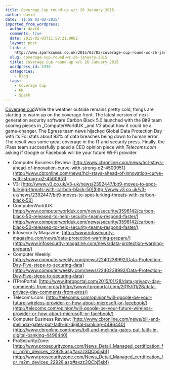 ```yaml
---
title: Coverage Cup round-up w/c 26 January 2015
author: david
date: '11:58 03-02-2015'
imported_from_wordpress:
  author: david
  comments: true
  date: 2015-02-03T11:58:21.000Z
  layout: post
  link: >-
    http://www.sparkcomms.co.uk/2015/02/03/coverage-cup-round-wc-26-january-2015/
  slug: coverage-cup-round-wc-26-january-2015
  title: Coverage Cup round-up w/c 26 January 2015
  wordpress_id: 1946
  categories:
    - Blog
  tags:
    - Coverage Cup
    - PR
    - Spark
---
```


[Coverage cup](Coverage-cup-167x300.jpg)While the weather outside remains pretty cold, things are starting to warm up on the coverage front. The latest version of next-generation security software Carbon Black 5.0 launched with the Bit9 team scoring pieces in _ComputerWorldUK _and _V3_ about how it could be a game-changer. The Egress team news hijacked Global Data Protection Day with its FoI stats about 93% of data breaches being down to human error. The result was some great coverage in the IT and security press. Finally, the iPass team successfully placed a CEO opinion piece with _Telecoms.com_ asking if Google or Facebook will be your future Wi-Fi provider.

  * Computer Business Review: [http://www.cbronline.com/news/hcl-stays-ahead-of-innovation-curve-with-strong-q2-4500951](http://www.cbronline.com/news/hcl-stays-ahead-of-innovation-curve-with-strong-q2-4500951)
  * V3: [http://www.v3.co.uk/v3-uk/news/2392447/bit9-moves-to-spot-lurking-threats-with-carbon-black-50](http://www.v3.co.uk/v3-uk/news/2392447/bit9-moves-to-spot-lurking-threats-with-carbon-black-50)
  * ComputerWorldUK: [http://www.computerworlduk.com/news/security/3596142/carbon-black-50-released-to-help-security-teams-respond-faster/](http://www.computerworlduk.com/news/security/3596142/carbon-black-50-released-to-help-security-teams-respond-faster/)
  * Infosecurity Magazine: [http://www.infosecurity-magazine.com/news/data-protection-warning-prepare/](http://www.infosecurity-magazine.com/news/data-protection-warning-prepare/)
  * Computer Weekly: [http://www.computerweekly.com/news/2240238992/Data-Protection-Day-Five-steps-to-securing-data](http://www.computerweekly.com/news/2240238992/Data-Protection-Day-Five-steps-to-securing-data)
  * ITProPortal: [http://www.itproportal.com/2015/01/28/data-privacy-day-comments-from-pros/](http://www.itproportal.com/2015/01/28/data-privacy-day-comments-from-pros/)
  * Telecoms.com: [http://telecoms.com/opinion/will-google-be-your-future-wireless-provider-or-how-about-microsoft-or-facebook/](http://telecoms.com/opinion/will-google-be-your-future-wireless-provider-or-how-about-microsoft-or-facebook/)
  * Computer Business Review: [http://www.cbronline.com/news/bill-and-melinda-gates-put-faith-in-digital-banking-4496440](http://www.cbronline.com/news/bill-and-melinda-gates-put-faith-in-digital-banking-4496440)
  * ProSecurityZone: [http://www.prosecurityzone.com/News_Detail_Managed_certification_for_m2m_devices_22928.asp#axzz3QCbj5sbf](http://www.prosecurityzone.com/News_Detail_Managed_certification_for_m2m_devices_22928.asp#axzz3QCbj5sbf)
